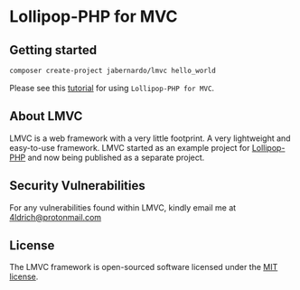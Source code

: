 # Lollipop-PHP for MVC

## Getting started

```bash
composer create-project jabernardo/lmvc hello_world
```

Please see this [tutorial](https://github.com/jabernardo/lmvc/blob/master/TUTORIAL.md) for using `Lollipop-PHP for MVC`.

## About LMVC
LMVC is a web framework with a very little footprint. A very lightweight and easy-to-use framework. 
LMVC started as an example project for [Lollipop-PHP](https://github.com/jabernardo/lollipop-php) and now being published as a separate project.

## Security Vulnerabilities
For any vulnerabilities found within LMVC, kindly email me at 4ldrich@protonmail.com

## License

The LMVC framework is open-sourced software licensed under the [MIT license](http://opensource.org/licenses/MIT).
